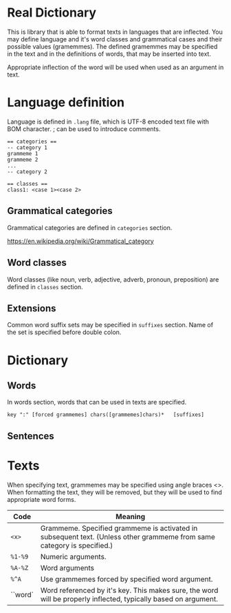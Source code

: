 ﻿Real Dictionary
===============

This is library that is able to format texts in languages that are inflected.
You may define language and it's word classes and grammatical cases and their possible values (gramemmes).
The defined gramemmes may be specified in the text and in the definitions of words, that may be inserted into text.

Appropriate inflection of the word will be used when used as an argument in text.   


Language definition
===================

Language is defined in `.lang` file, which is UTF-8 encoded text file with BOM character.
; can be used to introduce comments.

```
== categories ==
-- category 1
grammeme 1
grammeme 2
...
-- category 2

== classes ==
class1: <case 1><case 2> 
```

Grammatical categories
----------------------
Grammatical categories are defined in `categories` section.

https://en.wikipedia.org/wiki/Grammatical_category

Word classes
------------
Word classes (like noun, verb, adjective, adverb, pronoun, preposition) are defined in `classes` section.

Extensions
----------
Common word suffix sets may be specified in `suffixes` section.
Name of the set is specified before double colon.

Dictionary
==========

Words
----- 
In words section, words that can be used in texts are specified.

```
key ":" [forced grammemes] chars([grammemes]chars)*   [suffixes]
```

Sentences
---------

Texts
=====
When specifying text, grammemes may be specified using angle braces <>. When 
formatting the text, they will be removed, but they will be used to find appropriate word forms.

Code     | Meaning
---------|-------------
`<x>`    | Grammeme. Specified grammeme is activated in subsequent text. (Unless other grammeme from same category is specified.)
`%1-%9`  | Numeric arguments.
`%A-%Z`  | Word arguments
`%^A`    | Use grammemes forced by specified word argument.
``word`  | Word referenced by it's key. This makes sure, the word will be properly inflected, typically based on argument.

